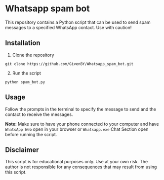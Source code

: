 # Whatsapp spam bot

This repository contains a Python script that can be used to send spam messages to a specified WhatsApp contact. Use with caution!

## Installation

1. Clone the repository
```
git clone https://github.com/GivenBY/Whatsapp_spam_bot.git
```

2. Run the script
```
python spam_bot.py
```


## Usage

Follow the prompts in the terminal to specify the message to send and the contact to receive the messages. 

**Note:** Make sure to have your phone connected to your computer and have `WhatsApp Web` open in your browser or `Whatsapp.exe` Chat Section open before running the script.

## Disclaimer

This script is for educational purposes only. Use at your own risk. The author is not responsible for any consequences that may result from using this script.
